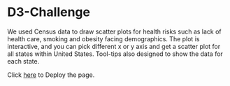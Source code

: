 # D3-Challenge

 We used Census data to draw scatter plots for health risks such as lack of health care, smoking and obesity facing demographics. The plot is interactive, and you can pick different x or y axis and get a scatter plot for all states within United States. Tool-tips also designed to show the data for each state.

Click [here](https://maryamlaine.github.io/D3-Challenge/D3_data_journalism/index.html) to Deploy the page.
